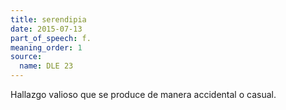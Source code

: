 ```yaml
---
title: serendipia
date: 2015-07-13
part_of_speech: f.
meaning_order: 1
source:
  name: DLE 23
---
```


Hallazgo valioso que se produce de manera accidental o casual.
